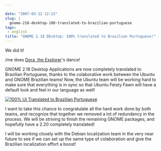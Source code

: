 ```yaml
---

date: "2007-03-12 12:22"
slug: |
  gnome-218-desktop-100-translated-to-brazilian-portuguese
tags:
 - english
title: "GNOME 2.18 DEsktop: 100% translated to Brazilian Portuguese!"
---
```


We did it!

/me does [Dora, the
Explorer](http://en.wikipedia.org/wiki/Dora_the_Explorer)\'s dance!

GNOME 2.18 Desktop Applications are now completely translated to
Brazilian Portuguese, thanks to the colaborative work between the Ubuntu
and GNOME Brazilian teams! Now, the Ubuntu team will be working hard to
make sure that everything is in sync so that Ubuntu Feisty Fawn will
have a default look and feel in our language as well!

[![100% UI Translated to Brazilian
Portuguese](http://farm1.static.flickr.com/154/418786017_99b7a908d6.jpg)](http://www.flickr.com/photos/25563799@N00/418786017/)

I want to take this chance to congratulate all the hard work done by
both teams, and recognize that together we removed a lot of redundancy
in the process. We will be striving to finish the remaining GNOME
packages, and hopefully have a 2.20 completely translated!

I will be working closely with the Debian localization team in the very
near future to see if we can set up the same type of colaboration and
give the Brazilian localization effort a boost!
